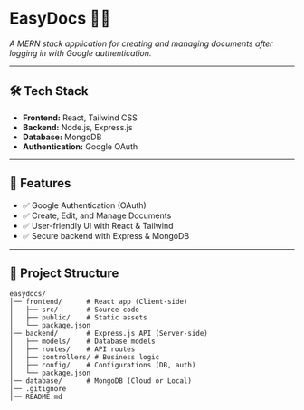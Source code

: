 # EasyDocs 📄✨  
_A MERN stack application for creating and managing documents after logging in with Google authentication._  

---

## 🛠 Tech Stack  
- **Frontend:** React, Tailwind CSS  
- **Backend:** Node.js, Express.js  
- **Database:** MongoDB  
- **Authentication:** Google OAuth  

---

## 🚀 Features  
- ✅ Google Authentication (OAuth)  
- ✅ Create, Edit, and Manage Documents  
- ✅ User-friendly UI with React & Tailwind  
- ✅ Secure backend with Express & MongoDB  

---

## 📂 Project Structure  
```plaintext
easydocs/
│── frontend/      # React app (Client-side)
│   ├── src/       # Source code
│   ├── public/    # Static assets
│   └── package.json
│── backend/       # Express.js API (Server-side)
│   ├── models/    # Database models
│   ├── routes/    # API routes
│   ├── controllers/ # Business logic
│   ├── config/    # Configurations (DB, auth)
│   └── package.json
│── database/      # MongoDB (Cloud or Local)
│── .gitignore
│── README.md 
